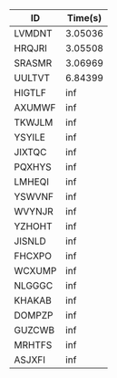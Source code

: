 |ID|Time(s)|
|-|-|
|LVMDNT|3.05036|
|HRQJRI|3.05508|
|SRASMR|3.06969|
|UULTVT|6.84399|
|HIGTLF|inf|
|AXUMWF|inf|
|TKWJLM|inf|
|YSYILE|inf|
|JIXTQC|inf|
|PQXHYS|inf|
|LMHEQI|inf|
|YSWVNF|inf|
|WVYNJR|inf|
|YZHOHT|inf|
|JISNLD|inf|
|FHCXPO|inf|
|WCXUMP|inf|
|NLGGGC|inf|
|KHAKAB|inf|
|DOMPZP|inf|
|GUZCWB|inf|
|MRHTFS|inf|
|ASJXFI|inf|
